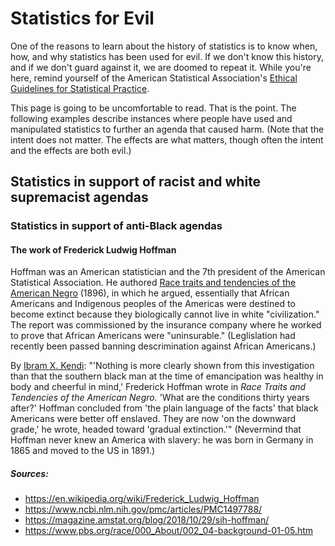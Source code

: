 # Statistics for Evil

One of the reasons to learn about the history of statistics is to know when, how, and why statistics has been used for evil. If we don't know this history, and if we don't guard against it, we are doomed to repeat it. While you're here, remind yourself of the American Statistical Association's [Ethical Guidelines for Statistical Practice](https://www.amstat.org/asa/files/pdfs/EthicalGuidelines.pdf). 

This page is going to be uncomfortable to read. That is the point. The following examples describe instances where people have used and manipulated statistics to further an agenda that caused harm. (Note that the intent does not matter. The effects are what matters, though often the intent and the effects are both evil.)

## Statistics in support of racist and white supremacist agendas

### Statistics in support of anti-Black agendas 

#### The work of Frederick Ludwig Hoffman

Hoffman was an American statistician and the 7th president of the American Statistical Association. He authored [Race traits and tendencies of the American Negro](https://archive.org/details/racetraitstenden00hoff/page/n6/mode/2up) (1896), in which he argued, essentially that African Americans and Indigenous peoples of the Americas were destined to become extinct because they biologically cannot live in white "civilization." The report was commissioned by the insurance company where he worked to prove that African Americans were "uninsurable." (Leglislation had recently been passed banning descrimination against African Americans.)

By [Ibram X. Kendi](https://amp.theatlantic.com/amp/article/612457/): "'Nothing is more clearly shown from this investigation than that the southern black man at the time of emancipation was healthy in body and cheerful in mind,' Frederick Hoffman wrote in *Race Traits and Tendencies of the American Negro.* 'What are the conditions thirty years after?' Hoffman concluded from 'the plain language of the facts' that black Americans were better off enslaved. They are now 'on the downward grade,' he wrote, headed toward 'gradual extinction.'" (Nevermind that Hoffman never knew an America with slavery: he was born in Germany in 1865 and moved to the US in 1891.)  

##### Sources: 

- https://en.wikipedia.org/wiki/Frederick_Ludwig_Hoffman
- https://www.ncbi.nlm.nih.gov/pmc/articles/PMC1497788/
- https://magazine.amstat.org/blog/2018/10/29/sih-hoffman/
- https://www.pbs.org/race/000_About/002_04-background-01-05.htm